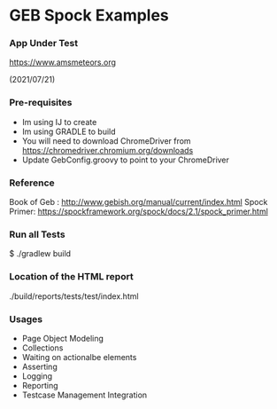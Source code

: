 # GEB Spock Examples

### App Under Test ###

https://www.amsmeteors.org

(2021/07/21)

### Pre-requisites ###

* Im using IJ to create
* Im using GRADLE to build
* You will need to download ChromeDriver from https://chromedriver.chromium.org/downloads
* Update GebConfig.groovy to point to your ChromeDriver

### Reference
Book of Geb : http://www.gebish.org/manual/current/index.html
Spock Primer: https://spockframework.org/spock/docs/2.1/spock_primer.html

### Run all Tests

$ ./gradlew build

### Location of the HTML report
./build/reports/tests/test/index.html

### Usages
* Page Object Modeling
* Collections
* Waiting on actionalbe elements
* Asserting
* Logging
* Reporting
* Testcase Management Integration

